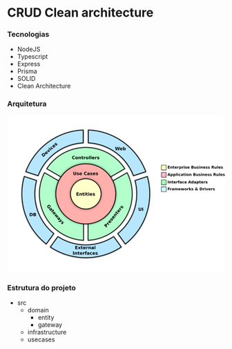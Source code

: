 # CRUD Clean architecture

### Tecnologias
- NodeJS
- Typescript
- Express
- Prisma
- SOLID
- Clean Architecture

### Arquitetura

![Texto Alternativo](assets/clean_architecture.png)

### Estrutura do projeto

- src
    - domain
        - entity
        - gateway
    - infrastructure
    - usecases
